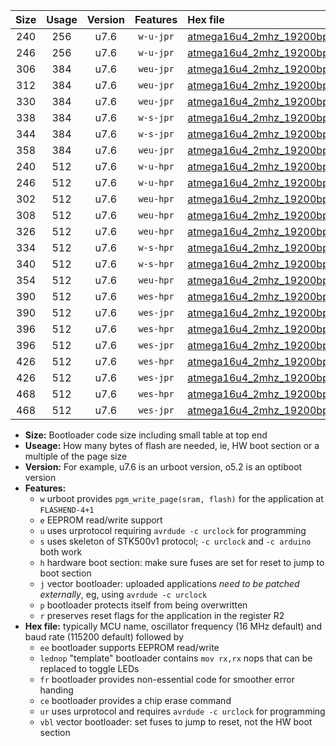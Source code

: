 |Size|Usage|Version|Features|Hex file|
|:-:|:-:|:-:|:-:|:--|
|240|256|u7.6|`w-u-jpr`|[atmega16u4_2mhz_19200bps_ur_vbl.hex](https://raw.githubusercontent.com/stefanrueger/urboot/main/bootloaders/atmega16u4/fcpu_2mhz/19200_bps/atmega16u4_2mhz_19200bps_ur_vbl.hex)|
|246|256|u7.6|`w-u-jpr`|[atmega16u4_2mhz_19200bps_lednop_ur_vbl.hex](https://raw.githubusercontent.com/stefanrueger/urboot/main/bootloaders/atmega16u4/fcpu_2mhz/19200_bps/atmega16u4_2mhz_19200bps_lednop_ur_vbl.hex)|
|306|384|u7.6|`weu-jpr`|[atmega16u4_2mhz_19200bps_ee_ur_vbl.hex](https://raw.githubusercontent.com/stefanrueger/urboot/main/bootloaders/atmega16u4/fcpu_2mhz/19200_bps/atmega16u4_2mhz_19200bps_ee_ur_vbl.hex)|
|312|384|u7.6|`weu-jpr`|[atmega16u4_2mhz_19200bps_ee_lednop_ur_vbl.hex](https://raw.githubusercontent.com/stefanrueger/urboot/main/bootloaders/atmega16u4/fcpu_2mhz/19200_bps/atmega16u4_2mhz_19200bps_ee_lednop_ur_vbl.hex)|
|330|384|u7.6|`weu-jpr`|[atmega16u4_2mhz_19200bps_ee_lednop_fr_ur_vbl.hex](https://raw.githubusercontent.com/stefanrueger/urboot/main/bootloaders/atmega16u4/fcpu_2mhz/19200_bps/atmega16u4_2mhz_19200bps_ee_lednop_fr_ur_vbl.hex)|
|338|384|u7.6|`w-s-jpr`|[atmega16u4_2mhz_19200bps_vbl.hex](https://raw.githubusercontent.com/stefanrueger/urboot/main/bootloaders/atmega16u4/fcpu_2mhz/19200_bps/atmega16u4_2mhz_19200bps_vbl.hex)|
|344|384|u7.6|`w-s-jpr`|[atmega16u4_2mhz_19200bps_lednop_vbl.hex](https://raw.githubusercontent.com/stefanrueger/urboot/main/bootloaders/atmega16u4/fcpu_2mhz/19200_bps/atmega16u4_2mhz_19200bps_lednop_vbl.hex)|
|358|384|u7.6|`weu-jpr`|[atmega16u4_2mhz_19200bps_ee_lednop_fr_ce_ur_vbl.hex](https://raw.githubusercontent.com/stefanrueger/urboot/main/bootloaders/atmega16u4/fcpu_2mhz/19200_bps/atmega16u4_2mhz_19200bps_ee_lednop_fr_ce_ur_vbl.hex)|
|240|512|u7.6|`w-u-hpr`|[atmega16u4_2mhz_19200bps_ur.hex](https://raw.githubusercontent.com/stefanrueger/urboot/main/bootloaders/atmega16u4/fcpu_2mhz/19200_bps/atmega16u4_2mhz_19200bps_ur.hex)|
|246|512|u7.6|`w-u-hpr`|[atmega16u4_2mhz_19200bps_lednop_ur.hex](https://raw.githubusercontent.com/stefanrueger/urboot/main/bootloaders/atmega16u4/fcpu_2mhz/19200_bps/atmega16u4_2mhz_19200bps_lednop_ur.hex)|
|302|512|u7.6|`weu-hpr`|[atmega16u4_2mhz_19200bps_ee_ur.hex](https://raw.githubusercontent.com/stefanrueger/urboot/main/bootloaders/atmega16u4/fcpu_2mhz/19200_bps/atmega16u4_2mhz_19200bps_ee_ur.hex)|
|308|512|u7.6|`weu-hpr`|[atmega16u4_2mhz_19200bps_ee_lednop_ur.hex](https://raw.githubusercontent.com/stefanrueger/urboot/main/bootloaders/atmega16u4/fcpu_2mhz/19200_bps/atmega16u4_2mhz_19200bps_ee_lednop_ur.hex)|
|326|512|u7.6|`weu-hpr`|[atmega16u4_2mhz_19200bps_ee_lednop_fr_ur.hex](https://raw.githubusercontent.com/stefanrueger/urboot/main/bootloaders/atmega16u4/fcpu_2mhz/19200_bps/atmega16u4_2mhz_19200bps_ee_lednop_fr_ur.hex)|
|334|512|u7.6|`w-s-hpr`|[atmega16u4_2mhz_19200bps.hex](https://raw.githubusercontent.com/stefanrueger/urboot/main/bootloaders/atmega16u4/fcpu_2mhz/19200_bps/atmega16u4_2mhz_19200bps.hex)|
|340|512|u7.6|`w-s-hpr`|[atmega16u4_2mhz_19200bps_lednop.hex](https://raw.githubusercontent.com/stefanrueger/urboot/main/bootloaders/atmega16u4/fcpu_2mhz/19200_bps/atmega16u4_2mhz_19200bps_lednop.hex)|
|354|512|u7.6|`weu-hpr`|[atmega16u4_2mhz_19200bps_ee_lednop_fr_ce_ur.hex](https://raw.githubusercontent.com/stefanrueger/urboot/main/bootloaders/atmega16u4/fcpu_2mhz/19200_bps/atmega16u4_2mhz_19200bps_ee_lednop_fr_ce_ur.hex)|
|390|512|u7.6|`wes-hpr`|[atmega16u4_2mhz_19200bps_ee.hex](https://raw.githubusercontent.com/stefanrueger/urboot/main/bootloaders/atmega16u4/fcpu_2mhz/19200_bps/atmega16u4_2mhz_19200bps_ee.hex)|
|390|512|u7.6|`wes-jpr`|[atmega16u4_2mhz_19200bps_ee_vbl.hex](https://raw.githubusercontent.com/stefanrueger/urboot/main/bootloaders/atmega16u4/fcpu_2mhz/19200_bps/atmega16u4_2mhz_19200bps_ee_vbl.hex)|
|396|512|u7.6|`wes-hpr`|[atmega16u4_2mhz_19200bps_ee_lednop.hex](https://raw.githubusercontent.com/stefanrueger/urboot/main/bootloaders/atmega16u4/fcpu_2mhz/19200_bps/atmega16u4_2mhz_19200bps_ee_lednop.hex)|
|396|512|u7.6|`wes-jpr`|[atmega16u4_2mhz_19200bps_ee_lednop_vbl.hex](https://raw.githubusercontent.com/stefanrueger/urboot/main/bootloaders/atmega16u4/fcpu_2mhz/19200_bps/atmega16u4_2mhz_19200bps_ee_lednop_vbl.hex)|
|426|512|u7.6|`wes-hpr`|[atmega16u4_2mhz_19200bps_ee_lednop_fr.hex](https://raw.githubusercontent.com/stefanrueger/urboot/main/bootloaders/atmega16u4/fcpu_2mhz/19200_bps/atmega16u4_2mhz_19200bps_ee_lednop_fr.hex)|
|426|512|u7.6|`wes-jpr`|[atmega16u4_2mhz_19200bps_ee_lednop_fr_vbl.hex](https://raw.githubusercontent.com/stefanrueger/urboot/main/bootloaders/atmega16u4/fcpu_2mhz/19200_bps/atmega16u4_2mhz_19200bps_ee_lednop_fr_vbl.hex)|
|468|512|u7.6|`wes-hpr`|[atmega16u4_2mhz_19200bps_ee_lednop_fr_ce.hex](https://raw.githubusercontent.com/stefanrueger/urboot/main/bootloaders/atmega16u4/fcpu_2mhz/19200_bps/atmega16u4_2mhz_19200bps_ee_lednop_fr_ce.hex)|
|468|512|u7.6|`wes-jpr`|[atmega16u4_2mhz_19200bps_ee_lednop_fr_ce_vbl.hex](https://raw.githubusercontent.com/stefanrueger/urboot/main/bootloaders/atmega16u4/fcpu_2mhz/19200_bps/atmega16u4_2mhz_19200bps_ee_lednop_fr_ce_vbl.hex)|

- **Size:** Bootloader code size including small table at top end
- **Useage:** How many bytes of flash are needed, ie, HW boot section or a multiple of the page size
- **Version:** For example, u7.6 is an urboot version, o5.2 is an optiboot version
- **Features:**
  + `w` urboot provides `pgm_write_page(sram, flash)` for the application at `FLASHEND-4+1`
  + `e` EEPROM read/write support
  + `u` uses urprotocol requiring `avrdude -c urclock` for programming
  + `s` uses skeleton of STK500v1 protocol; `-c urclock` and `-c arduino` both work
  + `h` hardware boot section: make sure fuses are set for reset to jump to boot section
  + `j` vector bootloader: uploaded applications *need to be patched externally*, eg, using `avrdude -c urclock`
  + `p` bootloader protects itself from being overwritten
  + `r` preserves reset flags for the application in the register R2
- **Hex file:** typically MCU name, oscillator frequency (16 MHz default) and baud rate (115200 default) followed by
  + `ee` bootloader supports EEPROM read/write
  + `lednop` "template" bootloader contains `mov rx,rx` nops that can be replaced to toggle LEDs
  + `fr` bootloader provides non-essential code for smoother error handing
  + `ce` bootloader provides a chip erase command
  + `ur` uses urprotocol and requires `avrdude -c urclock` for programming
  + `vbl` vector bootloader: set fuses to jump to reset, not the HW boot section
